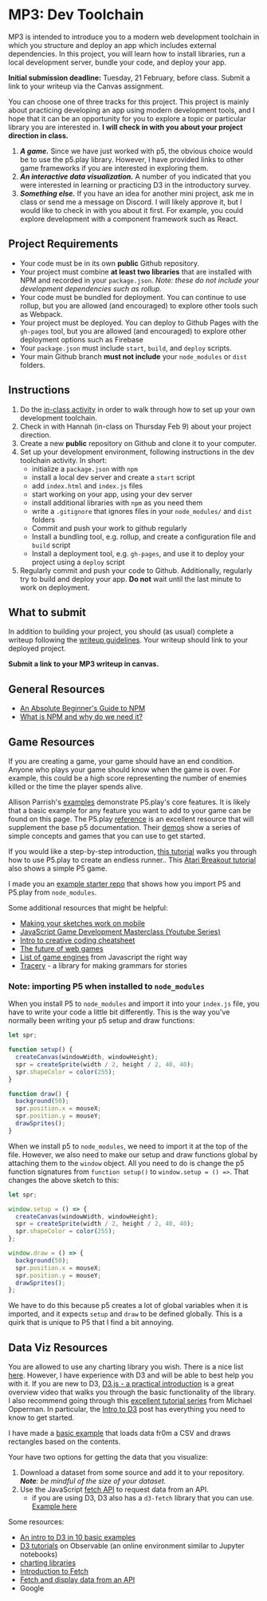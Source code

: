 # MP3: Dev Toolchain

MP3 is intended to introduce you to a modern web development toolchain in which
you structure and deploy an app which includes external dependencies. In this
project, you will learn how to install libraries, run a local development
server, bundle your code, and deploy your app.

**Initial submission deadline:** Tuesday, 21 February, before class. Submit a
link to your writeup via the Canvas assignment.

<!--
- Installing dependencies with `npm`
- Local development with `web-dev-server` (`wds`)
- Bundling with `rollup`
- Deploying your app with the `gh-pages` library -->

You can choose one of three tracks for this project. This project is mainly
about practicing developing an app using modern development tools, and I hope
that it can be an opportunity for you to explore a topic or particular library
you are interested in. **I will check in with you about your project direction
in class.**

1. **_A game._** Since we have just worked with p5, the obvious choice would be
   to use the p5.play library. However, I have provided links to other game
   frameworks if you are interested in exploring them.
2. **_An interactive data visualization._** A number of you indicated that you
   were interested in learning or practicing D3 in the introductory survey.
3. **_Something else._** If you have an idea for another mini project, ask me in
   class or send me a message on Discord. I will likely approve it, but I would
   like to check in with you about it first. For example, you could explore
   development with a component framework such as React.

## Project Requirements

- Your code must be in its own **public** Github repository.
- Your project must combine **at least two libraries** that are installed with
  NPM and recorded in your `package.json`. _Note: these do not include your
  development dependencies such as rollup._
- Your code must be bundled for deployment. You can continue to use rollup, but
  you are allowed (and encouraged) to explore other tools such as Webpack.
- Your project must be deployed. You can deploy to Github Pages with the
  `gh-pages` tool, but you are allowed (and encouraged) to explore other
  deployment options such as Firebase
- Your `package.json` must include `start`, `build`, and `deploy` scripts.
- Your main Github branch **must not include** your `node_modules` or `dist`
  folders.

## Instructions

1. Do the [in-class activity](/activities/06_toolchain.md) in order to walk
   through how to set up your own development toolchain.
2. Check in with Hannah (in-class on Thursday Feb 9) about your project
   direction.
3. Create a new **public** repository on Github and clone it to your computer.
4. Set up your development environment, following instructions in the dev
   toolchain activity. In short:
   - initialize a `package.json` with `npm`
   - install a local dev server and create a `start` script
   - add `index.html` and `index.js` files
   - start working on your app, using your dev server
   - install additional libraries with `npm` as you need them
   - write a `.gitignore` that ignores files in your `node_modules/` and `dist`
     folders
   - Commit and push your work to github regularly
   - Install a bundling tool, e.g. rollup, and create a configuration file and
     `build` script
   - Install a deployment tool, e.g. `gh-pages`, and use it to deploy your
     project using a `deploy` script
5. Regularly commit and push your code to Github. Additionally, regularly try to
   build and deploy your app. **Do not** wait until the last minute to work on
   deployment.

## What to submit

In addition to building your project, you should (as usual) complete a writeup
following the [writeup guidelines](/assignments/writeups). Your writeup should
link to your deployed project.

**Submit a link to your MP3 writeup in canvas.**

## General Resources

- [An Absolute Beginner's Guide to NPM](https://nodesource.com/blog/an-absolute-beginners-guide-to-using-npm/)
- [What is NPM and why do we need it?](https://www.youtube.com/watch?v=P3aKRdUyr0s)

## Game Resources

If you are creating a game, your game should have an end condition. Anyone who
plays your game should know when the game is over. For example, this could be a
high score representing the number of enemies killed or the time the player
spends alive.

Allison Parrish's
[examples](https://creative-coding.decontextualize.com/making-games-with-p5-play/)
demonstrate P5.play's core features. It is likely that a basic example for any
feature you want to add to your game can be found on this page. The P5.play
[reference](https://p5play.org/learn/) is an excellent resource that will
supplement the base p5 documentation. Their [demos](https://p5play.org/demos/)
show a series of simple concepts and games that you can use to get started.

If you would like a step-by-step introduction,
[this tutorial](https://workshops.hackclub.com/platformer/) walks you through
how to use P5.play to create an endless runner.. This
[Atari Breakout tutorial](https://workshops.hackclub.com/atari_breakout/) also
shows a simple P5 game.

I made you an
[example starter repo](https://github.com/branchwelder/example-game) that shows
how you import P5 and P5.play from `node_modules`.

Some additional resources that might be helpful:

- [Making your sketches work on mobile](https://creative-coding.decontextualize.com/mobile/)
- [JavaScript Game Development Masterclass (Youtube Series)](https://www.youtube.com/playlist?list=PLYElE_rzEw_uryBrrzu2E626MY4zoXvx2)
- [Intro to creative coding cheatsheet](https://www.codecademy.com/learn/learn-p5js/modules/p5js-introduction-to-creative-coding/cheatsheet)
- [The future of web games](https://games.mozilla.org/)
- [List of game engines](http://jstherightway.org/#game-engines) from Javascript
  the right way
- [Tracery](https://github.com/galaxykate/tracery) - a library for making
  grammars for stories

### Note: importing P5 when installed to `node_modules`

When you install P5 to `node_modules` and import it into your `index.js` file,
you have to write your code a little bit differently. This is the way you've
normally been writing your p5 setup and draw functions:

```js
let spr;

function setup() {
  createCanvas(windowWidth, windowHeight);
  spr = createSprite(width / 2, height / 2, 40, 40);
  spr.shapeColor = color(255);
}

function draw() {
  background(50);
  spr.position.x = mouseX;
  spr.position.y = mouseY;
  drawSprites();
}
```

When we install p5 to `node_modules`, we need to import it at the top of the
file. However, we also need to make our setup and draw functions global by
attaching them to the `window` object. All you need to do is change the p5
function signatures from `function setup()` to `window.setup = () =>`. That
changes the above sketch to this:

```js
let spr;

window.setup = () => {
  createCanvas(windowWidth, windowHeight);
  spr = createSprite(width / 2, height / 2, 40, 40);
  spr.shapeColor = color(255);
};

window.draw = () => {
  background(50);
  spr.position.x = mouseX;
  spr.position.y = mouseY;
  drawSprites();
};
```

We have to do this because p5 creates a lot of global variables when it is
imported, and it expects `setup` and `draw` to be defined globally. This is a
quirk that is unique to P5 that I find a bit annoying.

## Data Viz Resources

You are allowed to use any charting library you wish. There is a nice list
[here](https://awesome.cube.dev/?tools=charts). However, I have experience with
D3 and will be able to best help you with it. If you are new to D3,
[D3.js - a practical introduction](https://www.youtube.com/watch?v=TOJ9yjvlapY)
is a great overview video that walks you through the basic functionality of the
library. I also recommend going through this
[excellent tutorial series](https://michaeloppermann.com/d3) from Michael
Opperman. In particular, the
[Intro to D3](https://github.com/michael-oppermann/d3-learning-material/tree/main/d3-tutorials/1_d3_tutorial)
post has everything you need to know to get started.

I have made a [basic example](https://github.com/branchwelder/example-viz) that
loads data fr0m a CSV and draws rectangles based on the contents.

Your have two options for getting the data that you visualize:

1. Download a dataset from some source and add it to your repository. _**Note**:
   be mindful of the size of your dataset._
2. Use the JavaScript
   [fetch API](https://developer.mozilla.org/en-US/docs/Web/API/Fetch_API/Using_Fetch)
   to request data from an API.
   - if you are using D3, D3 also has a `d3-fetch` library that you can use.
     [Example here](https://www.geeksforgeeks.org/d3-js-d3-fetch-api/)

Some resources:

- [An intro to D3 in 10 basic examples](https://d3-graph-gallery.com/intro_d3js.html)
- [D3 tutorials](https://observablehq.com/@d3/learn-d3) on Observable (an online
  environment similar to Jupyter notebooks)
- [charting libraries](https://awesome.cube.dev/?tools=charts)
- [Introduction to Fetch](https://web.dev/introduction-to-fetch/)
- [Fetch and display data from an API](https://w3collective.com/fetch-display-api-data-javascript/)
- Google
